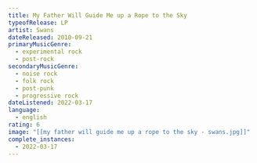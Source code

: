 ```yaml
---
title: My Father Will Guide Me up a Rope to the Sky
typeofRelease: LP
artist: Swans
dateReleased: 2010-09-21
primaryMusicGenre:
  - experimental rock
  - post-rock
secondaryMusicGenre:
  - noise rock
  - folk rock
  - post-punk
  - progressive rock
dateListened: 2022-03-17
language:
  - english
rating: 6
image: "[[my father will guide me up a rope to the sky - swans.jpg]]"
complete_instances:
  - 2022-03-17
---
```

